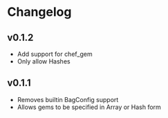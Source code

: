 Changelog
=========

v0.1.2
------

* Add support for chef_gem
* Only allow Hashes

v0.1.1
------

* Removes builtin BagConfig support
* Allows gems to be specified in Array or Hash form
